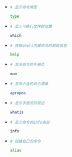 + ```bash
  # 显示命令类型
  
  type
  ```

+ ```bash
  # 显示可执行文件的位置
  
  which
  ```

+ ```bash
  # 获取shell内建命令的帮助信息
  
  help
  ```

+ ```bash
  # 显示命令的手册页
  
  man
  ```

+ ```bash
  # 显示合适的命令清单
  
  apropos
  ```

+ ```bash
  # 显示手册页的简述
  
  whatis
  ```

+ ```bash
  # 显示命令的info条目
  
  info
  ```

+ ```bash
  # 创建自己的命令
  
  alias
  ```
